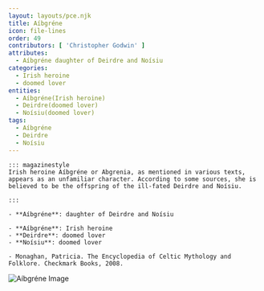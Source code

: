 ```yaml
---
layout: layouts/pce.njk
title: Aíbgréne
icon: file-lines
order: 49
contributors: [ 'Christopher Godwin' ]
attributes:
  - Aíbgréne daughter of Deirdre and Noísiu
categories:
  - Irish heroine
  - doomed lover
entities:
  - Aíbgréne(Irish heroine)
  - Deirdre(doomed lover)
  - Noísiu(doomed lover)
tags:
  - Aíbgréne
  - Deirdre
  - Noísiu
---
```

``` tab [group1:Info]
::: magazinestyle
Irish heroine Aíbgréne or Abgrenia, as mentioned in various texts, appears as an unfamiliar character. According to some sources, she is believed to be the offspring of the ill-fated Deirdre and Noísiu.

:::
```
``` tab [group1:Attributes]
- **Aíbgréne**: daughter of Deirdre and Noísiu
```
``` tab [group1:Entities]
- **Aíbgréne**: Irish heroine
- **Deirdre**: doomed lover
- **Noísiu**: doomed lover
```
``` tab [group1:Sources]
- Monaghan, Patricia. The Encyclopedia of Celtic Mythology and Folklore. Checkmark Books, 2008.
```
![Aíbgréne Image]([None])
